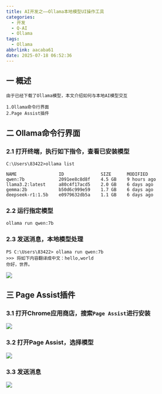 ```yaml
---
title: AI开发之——Ollama本地模型UI操作工具
categories:
  - 开发
  - Q-AI
  - Ollama
tags:
  - Ollama
abbrlink: aacaba61
date: 2025-07-18 06:52:36
---
```

## 一 概述

```
由于已经下载了Ollama模型，本文介绍如何与本地AI模型交互

1.Ollama命令行界面
2.Page Assist插件
```

<!--more-->

## 二 Ollama命令行界面

### 2.1 打开终端，执行如下指令，查看已安装模型

```
C:\Users\83422>ollama list

NAME                ID              SIZE      MODIFIED
qwen:7b             2091ee8c8d8f    4.5 GB    9 hours ago
llama3.2:latest     a80c4f17acd5    2.0 GB    6 days ago
gemma:2b            b50d6c999e59    1.7 GB    6 days ago
deepseek-r1:1.5b    e0979632db5a    1.1 GB    6 days ago
```

### 2.2 运行指定模型

```
ollama run qwen:7b
```

### 2.3 发送消息，本地模型处理

```
PS C:\Users\83422> ollama run qwen:7b
>>> 将如下内容翻译成中文：hello,world
你好，世界。
```

![][1]

## 三 Page Assist插件

### 3.1 打开Chrome应用商店，搜索`Page Assist`进行安装

![][2]

### 3.2 打开Page Assist，选择模型

![][3]

### 3.3 发送消息

![][4]





[1]:https://cdn.jsdelivr.net/gh/PGzxc/CDN/blog-ai/ollama-ui-model-run-1.png
[2]:https://cdn.jsdelivr.net/gh/PGzxc/CDN/blog-ai/ollama-ui-chrome-install-2.png
[3]:https://cdn.jsdelivr.net/gh/PGzxc/CDN/blog-ai/ollama-ui-model-choice-3.png
[4]:https://cdn.jsdelivr.net/gh/PGzxc/CDN/blog-ai/ollama-ui-msg-resp-4.png